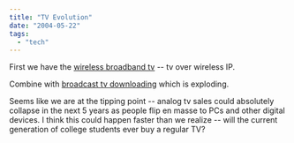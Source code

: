 ```yaml
---
title: "TV Evolution"
date: "2004-05-22"
tags: 
  - "tech"
---
```


First we have the [wireless broadband tv](http://www.gadgets-weblog.com/archives/location_free_tv.html "The Gadgets Weblog ") -- tv over wireless IP.

Combine with [broadcast tv downloading](http://www.lostremote.com/archives/001207.html) which is exploding.

Seems like we are at the tipping point -- analog tv sales could absolutely collapse in the next 5 years as people flip en masse to PCs and other digital devices. I think this could happen faster than we realize -- will the current generation of college students ever buy a regular TV?
